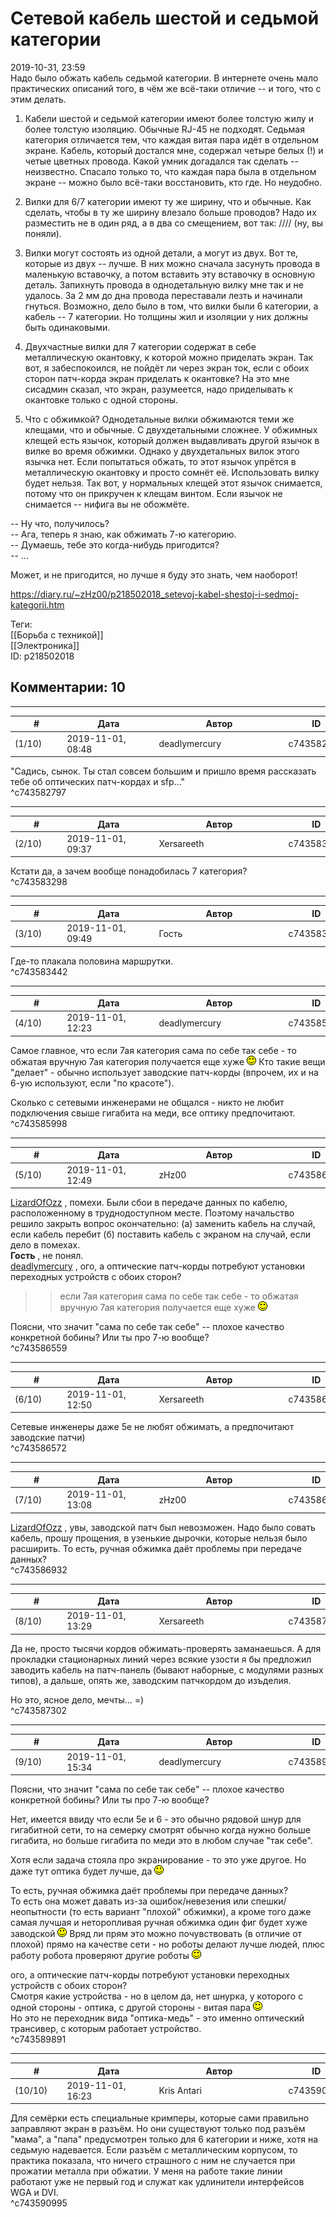 Сетевой кабель шестой и седьмой категории
=========================================

  
2019-10-31, 23:59  
 Надо было обжать кабель седьмой категории. В интернете очень мало практических описаний того, в чём же всё-таки отличие -- и того, что с этим делать.   
   
 1. Кабели шестой и седьмой категории имеют более толстую жилу и более толстую изоляцию. Обычные RJ-45 не подходят. Седьмая категория отличается тем, что каждая витая пара идёт в отдельном экране. Кабель, который достался мне, содержал четыре белых (!) и четые цветных провода. Какой умник догадался так сделать -- неизвестно. Спасало только то, что каждая пара была в отдельном экране -- можно было всё-таки восстановить, кто где. Но неудобно.   
   
 2. Вилки для 6/7 категории имеют ту же ширину, что и обычные. Как сделать, чтобы в ту же ширину влезало больше проводов? Надо их разместить не в один ряд, а в два со смещением, вот так: /\/\/\/ (ну, вы поняли).   
   
 3. Вилки могут состоять из одной детали, а могут из двух. Вот те, которые из двух -- лучше. В них можно сначала засунуть провода в маленькую вставочку, а потом вставить эту вставочку в основную деталь. Запихнуть провода в однодетальную вилку мне так и не удалось. За 2 мм до дна провода переставали лезть и начинали гнуться. Возможно, дело было в том, что вилки были 6 категории, а кабель -- 7 категории. Но толщины жил и изоляции у них должны быть одинаковыми.   
   
 4. Двухчастные вилки для 7 категории содержат в себе металлическую окантовку, к которой можно приделать экран. Так вот, я забеспокоился, не пойдёт ли через экран ток, если с обоих сторон патч-корда экран приделать к окантовке? На это мне сисадмин сказал, что экран, разумеется, надо приделывать к окантовке только с одной стороны.   
   
 5. Что с обжимкой? Однодетальные вилки обжимаются теми же клещами, что и обычные. С двухдетальными сложнее. У обжимных клещей есть язычок, который должен выдавливать другой язычок в вилке во время обжимки. Однако у двухдетальных вилок этого язычка нет. Если попытаться обжать, то этот язычок упрётся в металлическую окантовку и просто сомнёт её. Использовать вилку будет нельзя. Так вот, у нормальных клещей этот язычок снимается, потому что он прикручен к клещам винтом. Если язычок не снимается -- нифига вы не обожмёте.   
   
 -- Ну что, получилось?   
 -- Ага, теперь я знаю, как обжимать 7-ю категорию.   
 -- Думаешь, тебе это когда-нибудь пригодится?   
 -- ...   
   
 Может, и не пригодится, но лучше я буду это знать, чем наоборот!   
  
<https://diary.ru/~zHz00/p218502018_setevoj-kabel-shestoj-i-sedmoj-kategorii.htm>  
  
Теги:  
[[Борьба с техникой]]  
[[Электроника]]  
ID: p218502018  


Комментарии: 10
---------------

  


---



|         #         |              Дата              |                     Автор                     |           ID           |
| --- | --- | --- | --- |
| (1/10) | 2019-11-01, 08:48 | deadlymercury | c743582797 |

  
 "Садись, сынок. Ты стал совсем большим и пришло время рассказать тебе об оптических патч-кордах и sfp..."   
 ^c743582797

---



|         #         |              Дата              |                     Автор                     |           ID           |
| --- | --- | --- | --- |
| (2/10) | 2019-11-01, 09:37 | Xersareeth | c743583298 |

  
 Кстати да, а зачем вообще понадобилась 7 категория?   
 ^c743583298

---



|         #         |              Дата              |                     Автор                     |           ID           |
| --- | --- | --- | --- |
| (3/10) | 2019-11-01, 09:49 | Гость | c743583442 |

  
 Где-то плакала половина маршрутки.   
 ^c743583442

---



|         #         |              Дата              |                     Автор                     |           ID           |
| --- | --- | --- | --- |
| (4/10) | 2019-11-01, 12:23 | deadlymercury | c743585998 |

  
 Самое главное, что если 7ая категория сама по себе так себе - то обжатая вручную 7ая категория получается еще хуже ![:)](pics/3.gif) Кто такие вещи "делает" - обычно использует заводские патч-корды (впрочем, их и на 6-ую используют, если "по красоте").   
   
 Сколько с сетевыми инженерами не общался - никто не любит подключения свыше гигабита на меди, все оптику предпочитают.   
 ^c743585998

---



|         #         |              Дата              |                     Автор                     |           ID           |
| --- | --- | --- | --- |
| (5/10) | 2019-11-01, 12:49 | zHz00 | c743586559 |

  
  [LizardOfOzz](http://LizardsBurrow.diary.ru "One more night")  , помехи. Были сбои в передаче данных по кабелю, расположенному в труднодоступном месте. Поэтому начальство решило закрыть вопрос окончательно: (а) заменить кабель на случай, если кабель перебит (б) поставить кабель с экраном на случай, если дело в помехах.   
  **Гость**  , не понял.   
  [deadlymercury](http://crazysupp.diary.ru "Записки безумного саппорта")  , ого, а оптические патч-корды потребуют установки переходных устройств с обоих сторон?   
   
 >>если 7ая категория сама по себе так себе - то обжатая вручную 7ая категория получается еще хуже ![:)](pics/3.gif)   
   
 Поясни, что значит "сама по себе так себе" -- плохое качество конкретной бобины? Или ты про 7-ю вообще?   
 ^c743586559

---



|         #         |              Дата              |                     Автор                     |           ID           |
| --- | --- | --- | --- |
| (6/10) | 2019-11-01, 12:50 | Xersareeth | c743586572 |

  
 Сетевые инженеры даже 5e не любят обжимать, а предпочитают заводские патчи)   
 ^c743586572

---



|         #         |              Дата              |                     Автор                     |           ID           |
| --- | --- | --- | --- |
| (7/10) | 2019-11-01, 13:08 | zHz00 | c743586932 |

  
  [LizardOfOzz](http://LizardsBurrow.diary.ru "One more night")  , увы, заводской патч был невозможен. Надо было совать кабель, прошу прощения, в узенькие дырочки, которые нельзя было расширить. То есть, ручная обжимка даёт проблемы при передаче данных?   
 ^c743586932

---



|         #         |              Дата              |                     Автор                     |           ID           |
| --- | --- | --- | --- |
| (8/10) | 2019-11-01, 13:29 | Xersareeth | c743587302 |

  
 Да не, просто тысячи кордов обжимать-проверять заманаешься. А для прокладки стационарных линий через всякие узости я бы предложил заводить кабель на патч-панель (бывают наборные, с модулями разных типов), а дальше, опять же, заводским патчкордом до изъделия.   
   
 Но это, ясное дело, мечты... =)   
 ^c743587302

---



|         #         |              Дата              |                     Автор                     |           ID           |
| --- | --- | --- | --- |
| (9/10) | 2019-11-01, 15:34 | deadlymercury | c743589891 |

  
    
 Поясни, что значит "сама по себе так себе" -- плохое качество конкретной бобины? Или ты про 7-ю вообще?    
   
 Нет, имеется ввиду что если 5е и 6 - это обычно рядовой шнур для гигабитной сети, то на семерку смотрят обычно когда нужно больше гигабита, но больше гигабита по меди это в любом случае "так себе".   
   
 Хотя если задача стояла про экранирование - то это уже другое. Но даже тут оптика будет лучше, да ![:)](pics/3.gif)   
   
  То есть, ручная обжимка даёт проблемы при передаче данных?    
 То есть она может давать из-за ошибок/невезения или спешки/неопытности (то есть вариант "плохой" обжимки), а кроме того даже самая лучшая и неторопливая ручная обжимка один фиг будет хуже заводской ![:)](pics/3.gif) Вряд ли прям это можно почувствовать (в отличие от плохой) прямо на качестве сети - но роботы делают лучше людей, плюс работу робота проверяют другие роботы ![:)](pics/3.gif)   
   
  ого, а оптические патч-корды потребуют установки переходных устройств с обоих сторон?    
 Смотря какие устройства - но в целом да, нет шнурка, у которого с одной стороны - оптика, с другой стороны - витая пара ![:)](pics/3.gif)   
 Но это не переходник вида "оптика-медь" - это именно оптический трансивер, с которым работает устройство.   
 ^c743589891

---



|         #         |              Дата              |                     Автор                     |           ID           |
| --- | --- | --- | --- |
| (10/10) | 2019-11-01, 16:23 | Kris Antari | c743590995 |

  
 Для семёрки есть специальные кримперы, которые сами правильно заправляют экран в разъём. Но они существуют только под разъём "мама", а "папа" предусмотрен только для 6 категории и ниже, хотя на седьмую надевается. Если разъём с металлическим корпусом, то практика показала, что ничего страшного с ним не случается при прожатии металла при обжатии. У меня на работе такие линии работают уже не первый год и служат как удлинители интерфейсов WGA и DVI.   
 ^c743590995